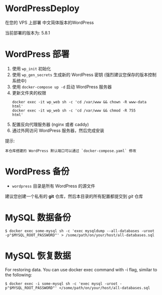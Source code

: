 # WordPressDeploy

在您的 VPS 上部署 中文简体版本的WordPress

当前部署的版本为: 5.8.1

# WordPress 部署

1. 使用 `wp_init` 初始化
1. 使用 `wp_gen_secrets` 生成新的 WordPress 密钥 (强烈建议您保存的版本控制系统中)
1. 使用 `docker-compose up -d` 启动 WordPress 服务器
1. 更新文件夹的权限
    ```shell
    docker exec -it wp_web sh -c 'cd /var/www && chown -R www-data html'
    docker exec -it wp_web sh -c 'cd /var/www && chmod -R 755      html'
    ```
1. 配置反向代理服务器 (nginx 或者 caddy)
1. 通过外网访问 WordPress 服务器，然后完成安装

提示:

    本仓库搭建的 WordPress 默认端口可以通过 `docker-compose.yaml` 修改

# WordPress 备份

* `wordpress` 目录是所有 WordPress 的源文件

建议您创建一个私有的 **git** 仓库，然后本目录的所有配置都提交到 *git* 仓库

# MySQL 数据备份

```shell
$ docker exec some-mysql sh -c 'exec mysqldump --all-databases -uroot -p"$MYSQL_ROOT_PASSWORD"' > /some/path/on/your/host/all-databases.sql
```

# MySQL 恢复数据

For restoring data. You can use docker exec command with -i flag, similar to the following:

```shell
$ docker exec -i some-mysql sh -c 'exec mysql -uroot -p"$MYSQL_ROOT_PASSWORD"' </some/path/on/your/host/all-databases.sql
```
